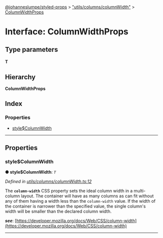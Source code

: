 [@johanneslumpe/styled-props](../README.md) > ["utils/columns/columnWidth"](../modules/_utils_columns_columnwidth_.md) > [ColumnWidthProps](../interfaces/_utils_columns_columnwidth_.columnwidthprops.md)

# Interface: ColumnWidthProps

## Type parameters
#### T 
## Hierarchy

**ColumnWidthProps**

## Index

### Properties

* [style$ColumnWidth](_utils_columns_columnwidth_.columnwidthprops.md#style_columnwidth)

---

## Properties

<a id="style_columnwidth"></a>

###  style$ColumnWidth

**● style$ColumnWidth**: *`T`*

*Defined in [utils/columns/columnWidth.ts:12](https://github.com/johanneslumpe/styled-props/blob/8e709f1/src/utils/columns/columnWidth.ts#L12)*

The **`column-width`** CSS property sets the ideal column width in a multi-column layout. The container will have as many columns as can fit without any of them having a width less than the `column-width` value. If the width of the container is narrower than the specified value, the single column's width will be smaller than the declared column width.

*__see__*: [https://developer.mozilla.org/docs/Web/CSS/column-width](https://developer.mozilla.org/docs/Web/CSS/column-width)

___

